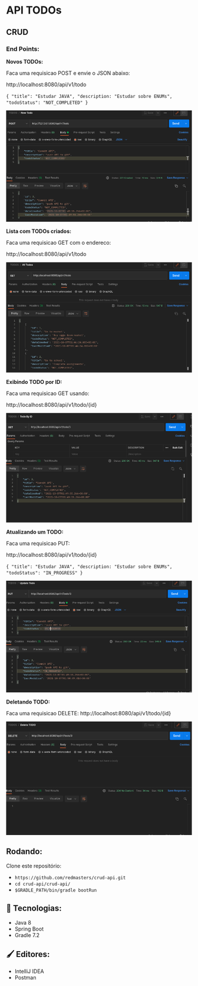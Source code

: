 # API TODOs
## CRUD
### End Points:
 

 **Novos TODOs:**

 Faca uma requisicao POST e envie o JSON abaixo:

 http://localhost:8080/api/v1/todo

 ``{
   "title": "Estudar JAVA",
   "description: "Estudar sobre ENUMs",
   "todoStatus": "NOT_COMPLETED"
 }``

 
 <div align="center">
  <img src="./images/post.png">
 </div>
 
**Lista com TODOs criados:**

Faca uma requisicao GET com o endereco:

http://localhost:8080/api/v1/todo

 <div align="center">
  <img src="./images/getAll.png">
 </div>
 
**Exibindo TODO por ID:**

Faca uma requisicao GET usando:

http://localhost:8080/api/v1/todo/{id}

 <div align="center">
  <img src="./images/getById.png">
 </div>
 

**Atualizando um TODO:**

Faca uma requisicao PUT:

http://localhost:8080/api/v1/todo/{id}

 ``{
   "title": "Estudar JAVA",
   "description: "Estudar sobre ENUMs",
   "todoStatus": "IN_PROGRESS"
 }``

 <div align="center">
  <img src="./images/put.png">
 </div>
 

**Deletando TODO:**

Faca uma requisicao DELETE:
http://localhost:8080/api/v1/todo/{id}

 <div align="center">
  <img src="./images/delete.png">
 </div>
 
 
 ## Rodando:

Clone este repositório:
- ``https://github.com/redmasters/crud-api.git ``
- ``cd crud-api/crud-api/``
- ``$GRADLE_PATH/bin/gradle bootRun``

## 🚀 Tecnologias:
- Java 8
- Spring Boot
- Gradle 7.2

## 🖌️ Editores:
- IntelliJ IDEA
- Postman